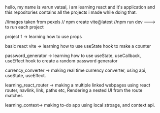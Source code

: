 hello, my name is varun vatsal, i am learning react and it's application and this repositories contains 
all the projects i made while doing that.

//images taken from pexels
// npm create vite@latest
//npm run dev ---> to run each project

project 1 -> learning how to use props 

basic react vite -> learning how to use useState hook to make a counter

password_generator -> learning how to use useState, useCallback, useEffect hook to create a random password generator

currency_converter -> making real time currency converter, using api, useState, useEffect.

learning_react_router -> making a multiple linked webpages using react router, navlink, link, paths etc, Rendering a nested UI from the route matches

learning_context-> making to-do app using local stroage, and context api.

